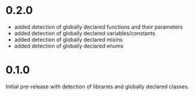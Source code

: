 # 0.2.0

* added detection of globally declared functions and their parameters
* added detection of globally declared variables/constants
* added detection of globally declared mixins
* added detection of globally declared enums

# 0.1.0

Initial pre-release with detection of libraries and globally declared classes.
